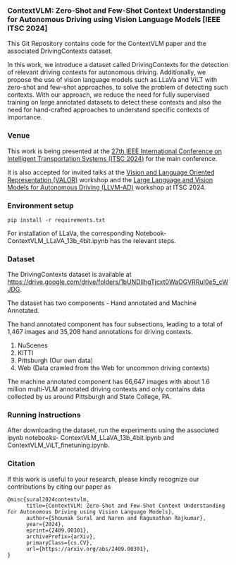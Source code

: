 ### ContextVLM: Zero-Shot and Few-Shot Context Understanding for Autonomous Driving using Vision Language Models [IEEE ITSC 2024]

This Git Repository contains code for the ContextVLM paper and the associated DrivingContexts dataset. 

In this work, we introduce a dataset called DrivingContexts for the detection of relevant driving contexts for autonomous driving. Additionally, we propose the use of vision language models such as LLaVa and ViLT with zero-shot and few-shot approaches, to solve the problem of detecting such contexts. With our approach, we reduce the need for fully supervised training on large annotated datasets to detect these contexts and also the need for hand-crafted approaches to understand specific contexts of importance.

### Venue

This work is being presented at the [27th IEEE International Conference on Intelligent Transportation Systems (ITSC 2024)](https://ieee-itsc.org/2024/) for the main conference. 

It is also accepted for invited talks at the [Vision and Language Oriented Representation (VALOR)](https://sites.google.com/view/valor-workshop/) workshop and the [Large Language and Vision Models for Autonomous Driving (LLVM-AD)](https://llvm-ad.github.io/)  workshop at ITSC 2024.

### Environment setup
```
pip install -r requirements.txt
```
For installation of LLaVa, the corresponding Notebook- ContextVLM_LLaVA_13b_4bit.ipynb has the relevant steps.

### Dataset

The DrivingContexts dataset is available at https://drive.google.com/drive/folders/1bUNDIlhgTjcxt0WaOGVRRuI0e5_cWJDG.

The dataset has two components - Hand annotated and Machine Annotated. 

The hand annotated component has four subsections, leading to a total of 1,467 images and 35,208 hand annotations for driving contexts.

1. NuScenes
2. KITTI
3. Pittsburgh (Our own data)
4. Web (Data crawled from the Web for uncommon driving contexts)

The machine annotated component has 66,647 images with about 1.6 million multi-VLM annotated driving contexts and only contains data collected by us around Pittsburgh and State College, PA.

### Running Instructions

After downloading the dataset, run the experiments using the associated ipynb notebooks- ContextVLM_LLaVA_13b_4bit.ipynb and ContextVLM_ViLT_finetuning.ipynb.

### Citation

If this work is useful to your research, please kindly recognize our contributions by citing our paper as

```
@misc{sural2024contextvlm,
      title={ContextVLM: Zero-Shot and Few-Shot Context Understanding for Autonomous Driving using Vision Language Models}, 
      author={Shounak Sural and Naren and Ragunathan Rajkumar},
      year={2024},
      eprint={2409.00301},
      archivePrefix={arXiv},
      primaryClass={cs.CV},
      url={https://arxiv.org/abs/2409.00301}, 
}
```
